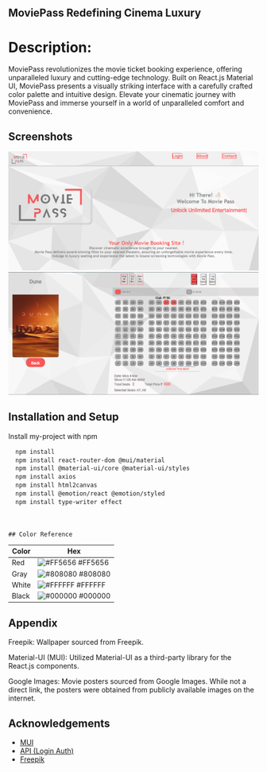 ## MoviePass Redefining Cinema Luxury
# Description:
MoviePass revolutionizes the movie ticket booking experience, offering unparalleled luxury and cutting-edge technology. Built on React.js Material UI, MoviePass presents a visually striking interface with a carefully crafted color palette and intuitive design. Elevate your cinematic journey with MoviePass and immerse yourself in a world of unparalleled comfort and convenience.

## Screenshots

![Home](https://github.com/VR22124/Movie_Pass/blob/main/Screenshot/Screenshot%202024-03-13%20230045.png)
![Ticket](https://github.com/VR22124/Movie_Pass/blob/main/Screenshot/Screenshot%202024-03-13%20230433.png)







## Installation and Setup

Install my-project with npm

```bash
  npm install
  npm install react-router-dom @mui/material
  npm install @material-ui/core @material-ui/styles 
  npm install axios
  npm install html2canvas
  npm install @emotion/react @emotion/styled
  npm install type-writer effect

  
```
    ## Color Reference

| Color        | Hex                                                                |
| ------------ | ------------------------------------------------------------------ |
| Red          | ![#FF5656](https://via.placeholder.com/10/FF5656?text=+) #FF5656  |
| Gray         | ![#808080](https://via.placeholder.com/10/808080?text=+) #808080  |
| White        | ![#FFFFFF](https://via.placeholder.com/10/FFFFFF?text=+) #FFFFFF  |
| Black        | ![#000000](https://via.placeholder.com/10/000000?text=+) #000000  |


## Appendix


Freepik: Wallpaper sourced from Freepik.

Material-UI (MUI): Utilized Material-UI as a third-party library for the React.js components. 

Google Images: Movie posters sourced from Google Images. While not a direct link, the posters were obtained from publicly available images on the internet.


## Acknowledgements

 - [MUI](https://mui.com/)
 - [API (Login Auth)](https://jsonplaceholder.typicode.com/users)
 - [Freepik](https://www.freepik.com/)

